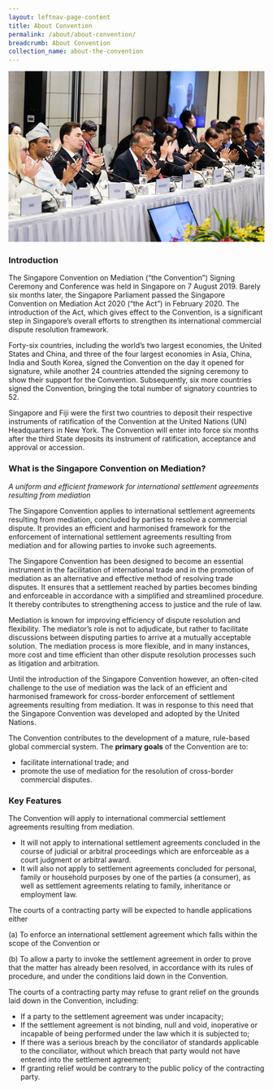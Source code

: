 ```yaml
---
layout: leftnav-page-content
title: About Convention
permalink: /about/about-convention/
breadcrumb: About Convention
collection_name: about-the-convention
---
```


<style>
  .image {width: 720px;}
  .image {max-width: 100%; max-height:100%; object-fit: contain;}
  .image {width: auto; height: auto;}
}         
</style>

<div class="image">
  <img src="/images/Abt-960W.jpg/" title="About Convention" alt="About Convention"></div>

### **Introduction** 
<!--
In December 2018, the United Nations General Assembly adopted, by consensus, the United Nations Convention on International Settlement Agreements Resulting from Mediation, recommended that the Convention be known as the “Singapore Convention on Mediation” (the “Singapore Convention” or “Convention”), and authorised the signing ceremony of the Convention to be held in Singapore on
7 August 2019.
-->
<!--
The Singapore Convention will facilitate international trade and commerce by enabling disputing parties to easily enforce and invoke settlement agreements across borders. Businesses will benefit from mediation as an additional dispute resolution option to litigation and arbitration in settling cross-border disputes.
-->
The Singapore Convention on Mediation (“the Convention”) Signing Ceremony and Conference was held in Singapore on 7 August 2019. Barely six months later, the Singapore Parliament passed the Singapore Convention on Mediation Act 2020 (“the Act”) in February 2020. The introduction of the Act, which gives effect to the Convention, is a significant step in Singapore’s overall efforts to strengthen its international commercial dispute resolution framework.

Forty-six countries, including the world’s two largest economies, the United States and China, and three of the four largest economies in Asia, China, India and South Korea, signed the Convention on the day it opened for signature, while another 24 countries attended the signing ceremony to show their support for the Convention. Subsequently, six more countries signed the Convention, bringing the total number of signatory countries to 52.

Singapore and Fiji were the first two countries to deposit their respective instruments of ratification of the Convention at the United Nations (UN) Headquarters in New York. The Convention will enter into force six months after the third State deposits its instrument of ratification, acceptance and approval or accession.

### **What is the Singapore Convention on Mediation?**

*A uniform and efficient framework for international settlement agreements resulting from mediation*

The Singapore Convention applies to international settlement agreements resulting from mediation, concluded by parties to resolve a commercial dispute. It provides an efficient and harmonised framework for the enforcement of international settlement agreements resulting from mediation and for allowing parties to invoke such agreements.

The Singapore Convention has been designed to become an essential instrument in the facilitation of international trade and in the promotion of mediation as an alternative and effective method of resolving trade disputes. It ensures that a settlement reached by parties becomes binding and enforceable in accordance with a simplified and streamlined procedure. It thereby contributes to strengthening access to justice and the rule of law.

Mediation is known for improving efficiency of dispute resolution and flexibility. The mediator’s role is not to adjudicate, but rather to facilitate discussions between disputing parties to arrive at a mutually acceptable solution. The mediation process is more flexible, and in many instances, more cost and time efficient than other dispute resolution processes such as litigation and arbitration.

Until the introduction of the Singapore Convention however, an often-cited challenge to the use of mediation was the lack of an efficient and harmonised framework for cross-border enforcement of settlement agreements resulting from mediation. It was in response to this need that the Singapore Convention was developed and adopted by the United Nations.

The Convention contributes to the development of a mature, rule-based global commercial system. The **primary goals** of the Convention are to:

* facilitate international trade; and
* promote the use of mediation for the resolution of cross-border commercial disputes.

### **Key Features**

The Convention will apply to international commercial settlement agreements resulting from mediation. 

*	It will not apply to international settlement agreements concluded in the course of judicial or arbitral proceedings which are enforceable as a court judgment or arbitral award.
*	It will also not apply to settlement agreements concluded for personal, family or household purposes by one of the parties (a consumer), as well as settlement agreements relating to family, inheritance or employment law.

The courts of a contracting party will be expected to handle applications either

(a)	To enforce an international settlement agreement which falls within the scope of the Convention 
or 

(b)	To allow a party to invoke the settlement agreement in order to prove that the matter has already been resolved, in accordance with its rules of procedure, and under the conditions laid down in the Convention.

The courts of a contracting party may refuse to grant relief on the grounds laid down in the Convention, including:

*	If a party to the settlement agreement was under incapacity;
*	If the settlement agreement is not binding, null and void, inoperative or incapable of being performed under the law which it is subjected to;
*	If there was a serious breach by the conciliator of standards applicable to the conciliator, without which breach that party would not have entered into the settlement agreement;
*	If granting relief would be contrary to the public policy of the contracting party.

<!--
### **Signing of the Convention**
UNCITRAL has requested that Governments inform Ms Anna Joubin-Bret, Secretary of UNCITRAL at <uncitral@un.org>, of the delegation that will represent it at the signing ceremony and which delegation member will sign the Convention. When contacting the UNCITRAL Secretariat, Governments may wish to quote the note verbale from the UNCITRAL Secretariat dated 7 January 2019 (reference: LA/TL 133(3) - CU 2019/1/OLA/ITLD).
-->
